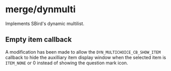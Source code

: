 # merge/dynmulti

Implements SBird's dynamic multilist.

## Empty item callback

A modification has been made to allow the `DYN_MULTICHOICE_CB_SHOW_ITEM` callback to hide the
auxilliary item display window when the selected item is `ITEM_NONE` or 0 instead of showing the question mark icon.